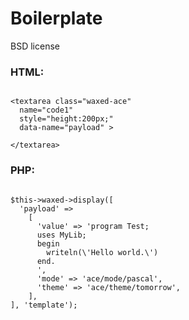 # Boilerplate

BSD license


### HTML:

```

<textarea class="waxed-ace"
  name="code1"
  style="height:200px;"
  data-name="payload" >

</textarea>

```

### PHP:

```

$this->waxed->display([
  'payload' =>
    [
      'value' => 'program Test;
      uses MyLib;
      begin
        writeln(\'Hello world.\')
      end.
      ',
      'mode' => 'ace/mode/pascal',
      'theme' => 'ace/theme/tomorrow',
    ],
], 'template');

```


